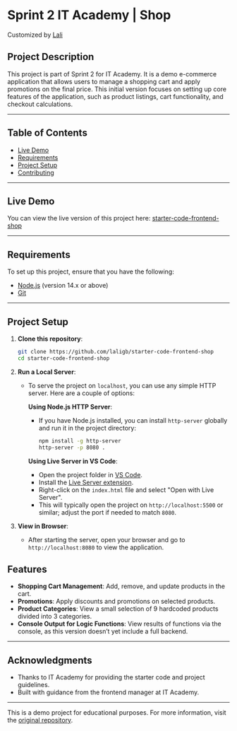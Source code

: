 # Sprint 2 IT Academy | Shop

Customized by [Lali](https://github.com/laligb)

## Project Description

This project is part of Sprint 2 for IT Academy. It is a demo e-commerce application that allows users to manage a shopping cart and apply promotions on the final price. This initial version focuses on setting up core features of the application, such as product listings, cart functionality, and checkout calculations.

---

## Table of Contents

- [Live Demo](#live-demo)
- [Requirements](#requirements)
- [Project Setup](#project-setup)
- [Contributing](#contributing)

---

## Live Demo

You can view the live version of this project here: [starter-code-frontend-shop](https://starter-code-frontend-shop.vercel.app/)

---

## Requirements

To set up this project, ensure that you have the following:

- [Node.js](https://nodejs.org/) (version 14.x or above)
- [Git](https://git-scm.com/)

---

## Project Setup

1. **Clone this repository**:

   ```bash
   git clone https://github.com/laligb/starter-code-frontend-shop
   cd starter-code-frontend-shop
   ```

2. **Run a Local Server**:

   - To serve the project on `localhost`, you can use any simple HTTP server. Here are a couple of options:

     **Using Node.js HTTP Server**:

     - If you have Node.js installed, you can install `http-server` globally and run it in the project directory:
       ```bash
       npm install -g http-server
       http-server -p 8080 .
       ```

     **Using Live Server in VS Code**:

     - Open the project folder in [VS Code](https://code.visualstudio.com/).
     - Install the [Live Server extension](https://marketplace.visualstudio.com/items?itemName=ritwickdey.LiveServer).
     - Right-click on the `index.html` file and select "Open with Live Server".
     - This will typically open the project on `http://localhost:5500` or similar; adjust the port if needed to match `8080`.

3. **View in Browser**:
   - After starting the server, open your browser and go to `http://localhost:8080` to view the application.

## Features

- **Shopping Cart Management**: Add, remove, and update products in the cart.
- **Promotions**: Apply discounts and promotions on selected products.
- **Product Categories**: View a small selection of 9 hardcoded products divided into 3 categories.
- **Console Output for Logic Functions**: View results of functions via the console, as this version doesn’t yet include a full backend.

---

## Acknowledgments

- Thanks to IT Academy for providing the starter code and project guidelines.
- Built with guidance from the frontend manager at IT Academy.

---

This is a demo project for educational purposes. For more information, visit the [original repository](https://github.com/IT-Academy-BCN/starter-code-frontend-shop).
